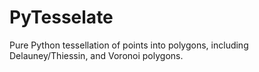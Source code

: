 PyTesselate
===========

Pure Python tessellation of points into polygons, including Delauney/Thiessin, and Voronoi polygons.
